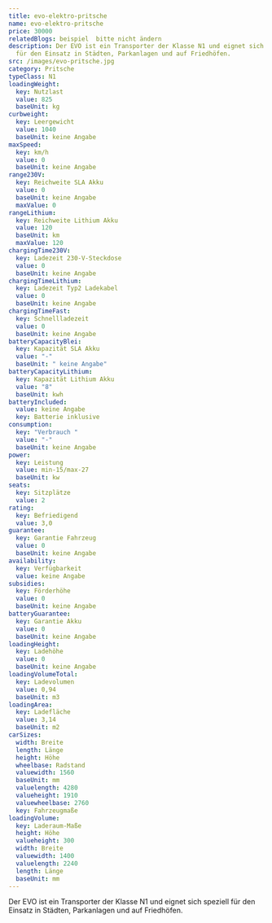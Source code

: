```yaml
---
title: evo-elektro-pritsche
name: evo-elektro-pritsche
price: 30000
relatedBlogs: beispiel  bitte nicht ändern
description: Der EVO ist ein Transporter der Klasse N1 und eignet sich speziell
  für den Einsatz in Städten, Parkanlagen und auf Friedhöfen.
src: /images/evo-pritsche.jpg
category: Pritsche
typeClass: N1
loadingWeight:
  key: Nutzlast
  value: 825
  baseUnit: kg
curbweight:
  key: Leergewicht
  value: 1040
  baseUnit: keine Angabe
maxSpeed:
  key: km/h
  value: 0
  baseUnit: keine Angabe
range230V:
  key: Reichweite SLA Akku
  value: 0
  baseUnit: keine Angabe
  maxValue: 0
rangeLithium:
  key: Reichweite Lithium Akku
  value: 120
  baseUnit: km
  maxValue: 120
chargingTime230V:
  key: Ladezeit 230-V-Steckdose
  value: 0
  baseUnit: keine Angabe
chargingTimeLithium:
  key: Ladezeit Typ2 Ladekabel
  value: 0
  baseUnit: keine Angabe
chargingTimeFast:
  key: Schnellladezeit
  value: 0
  baseUnit: keine Angabe
batteryCapacityBlei:
  key: Kapazität SLA Akku
  value: "-"
  baseUnit: " keine Angabe"
batteryCapacityLithium:
  key: Kapazität Lithium Akku
  value: "8"
  baseUnit: kwh
batteryIncluded:
  value: keine Angabe
  key: Batterie inklusive
consumption:
  key: "Verbrauch "
  value: "-"
  baseUnit: keine Angabe
power:
  key: Leistung
  value: min-15/max-27
  baseUnit: kw
seats:
  key: Sitzplätze
  value: 2
rating:
  key: Befriedigend
  value: 3,0
guarantee:
  key: Garantie Fahrzeug
  value: 0
  baseUnit: keine Angabe
availability:
  key: Verfügbarkeit
  value: keine Angabe
subsidies:
  key: Förderhöhe
  value: 0
  baseUnit: keine Angabe
batteryGuarantee:
  key: Garantie Akku
  value: 0
  baseUnit: keine Angabe
loadingHeight:
  key: Ladehöhe
  value: 0
  baseUnit: keine Angabe
loadingVolumeTotal:
  key: Ladevolumen
  value: 0,94
  baseUnit: m3
loadingArea:
  key: Ladefläche
  value: 3,14
  baseUnit: m2
carSizes:
  width: Breite
  length: Länge
  height: Höhe
  wheelbase: Radstand
  valuewidth: 1560
  baseUnit: mm
  valuelength: 4280
  valueheight: 1910
  valuewheelbase: 2760
  key: Fahrzeugmaße
loadingVolume:
  key: Laderaum-Maße
  height: Höhe
  valueheight: 300
  width: Breite
  valuewidth: 1400
  valuelength: 2240
  length: Länge
  baseUnit: mm
---
```

Der EVO ist ein Transporter der Klasse N1 und eignet sich speziell für den Einsatz in Städten, Parkanlagen und auf Friedhöfen.
